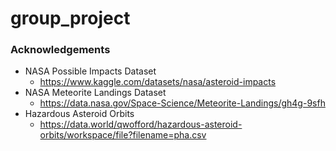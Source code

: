 # group_project





### Acknowledgements
- NASA Possible Impacts Dataset
    - https://www.kaggle.com/datasets/nasa/asteroid-impacts
- NASA Meteorite Landings Dataset
    - https://data.nasa.gov/Space-Science/Meteorite-Landings/gh4g-9sfh
- Hazardous Asteroid Orbits
    - https://data.world/qwofford/hazardous-asteroid-orbits/workspace/file?filename=pha.csv

